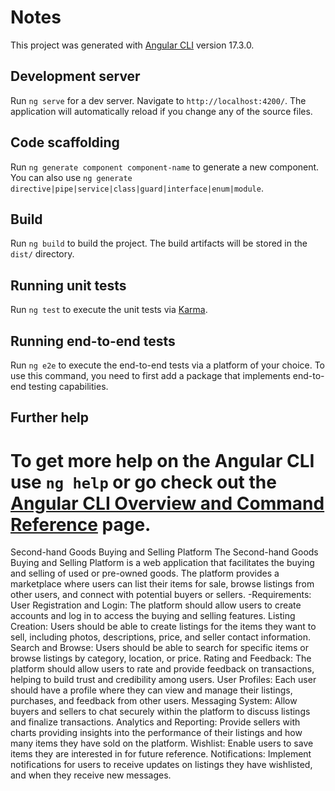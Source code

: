 # Notes

This project was generated with [Angular CLI](https://github.com/angular/angular-cli) version 17.3.0.

## Development server

Run `ng serve` for a dev server. Navigate to `http://localhost:4200/`. The application will automatically reload if you change any of the source files.

## Code scaffolding

Run `ng generate component component-name` to generate a new component. You can also use `ng generate directive|pipe|service|class|guard|interface|enum|module`.

## Build

Run `ng build` to build the project. The build artifacts will be stored in the `dist/` directory.

## Running unit tests

Run `ng test` to execute the unit tests via [Karma](https://karma-runner.github.io).

## Running end-to-end tests

Run `ng e2e` to execute the end-to-end tests via a platform of your choice. To use this command, you need to first add a package that implements end-to-end testing capabilities.

## Further help

To get more help on the Angular CLI use `ng help` or go check out the [Angular CLI Overview and Command Reference](https://angular.io/cli) page.
===============================================================================================================================================================================================

Second-hand Goods Buying and Selling Platform
The Second-hand Goods Buying and Selling Platform is a web application that
facilitates the buying and selling of used or pre-owned goods. The platform provides a
marketplace where users can list their items for sale, browse listings from other users,
and connect with potential buyers or sellers.
-Requirements:
User Registration and Login: The platform should allow users to create accounts and
log in to access the buying and selling features.
Listing Creation: Users should be able to create listings for the items they want to sell,
including photos, descriptions, price, and seller contact information.
Search and Browse: Users should be able to search for specific items or browse
listings by category, location, or price.
Rating and Feedback: The platform should allow users to rate and provide feedback
on transactions, helping to build trust and credibility among users.
User Profiles: Each user should have a profile where they can view and manage their
listings, purchases, and feedback from other users.
Messaging System: Allow buyers and sellers to chat securely within the platform to
discuss listings and finalize transactions.
Analytics and Reporting: Provide sellers with charts providing insights into the
performance of their listings and how many items they have sold on the platform.
Wishlist: Enable users to save items they are interested in for future reference.
Notifications: Implement notifications for users to receive updates on listings they have
wishlisted, and when they receive new messages.



